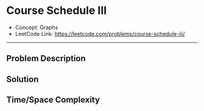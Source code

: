 # Course Schedule III

- Concept: Graphs
- LeetCode Link: https://leetcode.com/problems/course-schedule-iii/

---

## Problem Description

## Solution

## Time/Space Complexity

